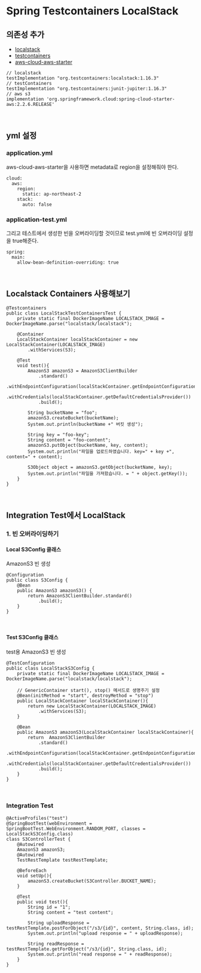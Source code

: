 # Spring Testcontainers LocalStack
## 의존성 추가
- [localstack](https://localstack.cloud/)
- [testcontainers](https://www.testcontainers.org/modules/localstack)
- [aws-cloud-aws-starter](https://mvnrepository.com/artifact/org.springframework.cloud/spring-cloud-starter-aws)
~~~
// localstack
testImplementation "org.testcontainers:localstack:1.16.3"
// testContainers
testImplementation "org.testcontainers:junit-jupiter:1.16.3"
// aws s3
implementation 'org.springframework.cloud:spring-cloud-starter-aws:2.2.6.RELEASE'
~~~

<br>

## yml 설정
### application.yml
aws-cloud-aws-starter을 사용하면 metadata로 region을 설정해줘야 한다.
~~~
cloud:
  aws:
    region:
      static: ap-northeast-2
    stack:
      auto: false
~~~

### application-test.yml
그리고 테스트에서 생성한 빈을 오버라이딩할 것이므로 test.yml에 빈 오버라이딩 설정을 true해준다.
~~~
spring:
  main:
    allow-bean-definition-overriding: true
~~~

<br>

## Localstack Containers 사용해보기
~~~
@Testcontainers
public class LocalStackTestContainersTest {
	private static final DockerImageName LOCALSTACK_IMAGE = DockerImageName.parse("localstack/localstack");

	@Container
	LocalStackContainer localStackContainer = new LocalStackContainer(LOCALSTACK_IMAGE)
		.withServices(S3);

	@Test
	void test(){
		AmazonS3 amazonS3 = AmazonS3ClientBuilder
			.standard()
			.withEndpointConfiguration(localStackContainer.getEndpointConfiguration(S3))
			.withCredentials(localStackContainer.getDefaultCredentialsProvider())
			.build();

		String bucketName = "foo";
		amazonS3.createBucket(bucketName);
		System.out.println(bucketName +" 버킷 생성");

		String key = "foo-key";
		String content = "foo-content";
		amazonS3.putObject(bucketName, key, content);
		System.out.println("파일을 업로드하였습니다. key=" + key +", content=" + content);

		S3Object object = amazonS3.getObject(bucketName, key);
		System.out.println("파일을 가져왔습니다. = " + object.getKey());
	}
}
~~~


<br>

## Integration Test에서 LocalStack
### 1. 빈 오버라이딩하기
#### Local S3Config 클래스
AmazonS3 빈 생성 
~~~
@Configuration
public class S3Config {
	@Bean
	public AmazonS3 amazonS3() {
		return AmazonS3ClientBuilder.standard()
			.build();
	}
}
~~~

<br>

#### Test S3Config 클래스
test용 AmazonS3 빈 생성 
~~~
@TestConfiguration
public class LocalStackS3Config {
	private static final DockerImageName LOCALSTACK_IMAGE = DockerImageName.parse("localstack/localstack");

	// GenericContainer start(), stop() 메서드로 생명주기 설정
	@Bean(initMethod = "start", destroyMethod = "stop")
	public LocalStackContainer localStackContainer(){
		return new LocalStackContainer(LOCALSTACK_IMAGE)
			.withServices(S3);
	}

	@Bean
	public AmazonS3 amazonS3(LocalStackContainer localStackContainer){
		return  AmazonS3ClientBuilder
			.standard()
			.withEndpointConfiguration(localStackContainer.getEndpointConfiguration(S3))
			.withCredentials(localStackContainer.getDefaultCredentialsProvider())
			.build();
	}
}
~~~


<br>

### Integration Test
~~~
@ActiveProfiles("test")
@SpringBootTest(webEnvironment = SpringBootTest.WebEnvironment.RANDOM_PORT, classes = LocalStackS3Config.class)
class S3ControllerTest {
	@Autowired
	AmazonS3 amazonS3;
	@Autowired
	TestRestTemplate testRestTemplate;

	@BeforeEach
	void setUp(){
		amazonS3.createBucket(S3Controller.BUCKET_NAME);
	}

	@Test
	public void test(){
		String id = "1";
		String content = "test content";

		String uploadResponse = testRestTemplate.postForObject("/s3/{id}", content, String.class, id);
		System.out.println("upload response = " + uploadResponse);

		String readResponse = testRestTemplate.getForObject("/s3/{id}", String.class, id);
		System.out.println("read response = " + readResponse);
	}
}
~~~
